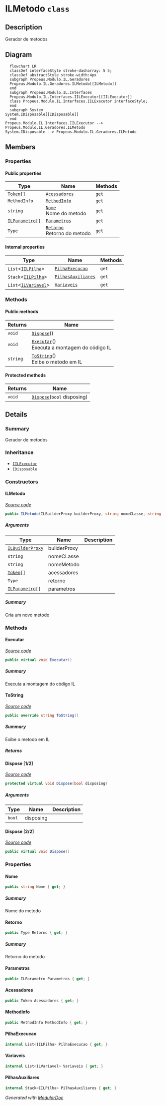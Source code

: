 # ILMetodo `class`

## Description
Gerador de metodos

## Diagram
```mermaid
  flowchart LR
  classDef interfaceStyle stroke-dasharray: 5 5;
  classDef abstractStyle stroke-width:4px
  subgraph Propeus.Modulo.IL.Geradores
  Propeus.Modulo.IL.Geradores.ILMetodo[[ILMetodo]]
  end
  subgraph Propeus.Modulo.IL.Interfaces
  Propeus.Modulo.IL.Interfaces.IILExecutor[[IILExecutor]]
  class Propeus.Modulo.IL.Interfaces.IILExecutor interfaceStyle;
  end
  subgraph System
System.IDisposable[[IDisposable]]
  end
Propeus.Modulo.IL.Interfaces.IILExecutor --> Propeus.Modulo.IL.Geradores.ILMetodo
System.IDisposable --> Propeus.Modulo.IL.Geradores.ILMetodo
```

## Members
### Properties
#### Public  properties
| Type | Name | Methods |
| --- | --- | --- |
| [`Token`](../enums/Token.md)`[]` | [`Acessadores`](#acessadores) | `get` |
| `MethodInfo` | [`MethodInfo`](#methodinfo) | `get` |
| `string` | [`Nome`](#nome)<br>Nome do metodo | `get` |
| [`ILParametro`](./ILParametro.md)`[]` | [`Parametros`](#parametros) | `get` |
| `Type` | [`Retorno`](#retorno)<br>Retorno do metodo | `get` |

#### Internal  properties
| Type | Name | Methods |
| --- | --- | --- |
| `List`&lt;[`IILPilha`](../interfaces/IILPilha.md)&gt; | [`PilhaExecucao`](#pilhaexecucao) | `get` |
| `Stack`&lt;[`IILPilha`](../interfaces/IILPilha.md)&gt; | [`PilhasAuxiliares`](#pilhasauxiliares) | `get` |
| `List`&lt;[`ILVariavel`](./ILVariavel.md)&gt; | [`Variaveis`](#variaveis) | `get` |

### Methods
#### Public  methods
| Returns | Name |
| --- | --- |
| `void` | [`Dispose`](#dispose-22)() |
| `void` | [`Executar`](#executar)()<br>Executa a montagem do código IL |
| `string` | [`ToString`](#tostring)()<br>Exibe o metodo em IL |

#### Protected  methods
| Returns | Name |
| --- | --- |
| `void` | [`Dispose`](#dispose-12)(`bool` disposing) |

## Details
### Summary
Gerador de metodos

### Inheritance
 - [
`IILExecutor`
](../interfaces/IILExecutor.md)
 - `IDisposable`

### Constructors
#### ILMetodo
[*Source code*](https://github.com///blob//src/Propeus.Modulo.Abstrato/Util/Thread/TaskJob.cs#L56)
```csharp
public ILMetodo(ILBuilderProxy builderProxy, string nomeCLasse, string nomeMetodo, Token[] acessadores, Type retorno, ILParametro[] parametros)
```
##### Arguments
| Type | Name | Description |
| --- | --- | --- |
| [`ILBuilderProxy`](../proxy/ILBuilderProxy.md) | builderProxy |  |
| `string` | nomeCLasse |  |
| `string` | nomeMetodo |  |
| [`Token`](../enums/Token.md)`[]` | acessadores |  |
| `Type` | retorno |  |
| [`ILParametro`](./ILParametro.md)`[]` | parametros |  |

##### Summary
Cria um novo metodo

### Methods
#### Executar
[*Source code*](https://github.com///blob//src/Propeus.Modulo.Abstrato/Util/Thread/TaskJob.cs#L56)
```csharp
public virtual void Executar()
```
##### Summary
Executa a montagem do código IL

#### ToString
[*Source code*](https://github.com///blob//src/Propeus.Modulo.Abstrato/Util/Thread/TaskJob.cs#L103)
```csharp
public override string ToString()
```
##### Summary
Exibe o metodo em IL

##### Returns


#### Dispose [1/2]
[*Source code*](https://github.com///blob//src/Propeus.Modulo.IL/Geradores/ILMetodo.cs#L232)
```csharp
protected virtual void Dispose(bool disposing)
```
##### Arguments
| Type | Name | Description |
| --- | --- | --- |
| `bool` | disposing |   |

#### Dispose [2/2]
[*Source code*](https://github.com///blob//src/Propeus.Modulo.Abstrato/Util/Thread/TaskJob.cs#L68)
```csharp
public virtual void Dispose()
```

### Properties
#### Nome
```csharp
public string Nome { get; }
```
##### Summary
Nome do metodo

#### Retorno
```csharp
public Type Retorno { get; }
```
##### Summary
Retorno do metodo

#### Parametros
```csharp
public ILParametro Parametros { get; }
```

#### Acessadores
```csharp
public Token Acessadores { get; }
```

#### MethodInfo
```csharp
public MethodInfo MethodInfo { get; }
```

#### PilhaExecucao
```csharp
internal List<IILPilha> PilhaExecucao { get; }
```

#### Variaveis
```csharp
internal List<ILVariavel> Variaveis { get; }
```

#### PilhasAuxiliares
```csharp
internal Stack<IILPilha> PilhasAuxiliares { get; }
```

*Generated with* [*ModularDoc*](https://github.com/hailstorm75/ModularDoc)
